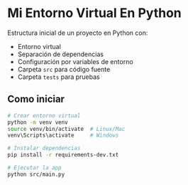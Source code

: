 # Mi Entorno Virtual En Python

Estructura inicial de un proyecto en Python con:

- Entorno virtual
- Separación de dependencias
- Configuración por variables de entorno
- Carpeta `src` para código fuente
- Carpeta `tests` para pruebas

## Como iniciar

```bash
# Crear entorno virtual
python -m venv venv
source venv/bin/activate  # Linux/Mac
venv\Scripts\activate     # Windows

# Instalar dependencias
pip install -r requirements-dev.txt

# Ejecutar la app
python src/main.py
